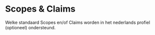 # Scopes & Claims
Welke standaard Scopes en/of Claims worden in het nederlands profiel (optioneel) ondersteund.